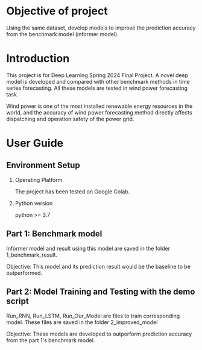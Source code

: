 # Objective of project
Using the same dataset, develop models to improve the prediction accuracy from the benchmark model (informer model). 


# Introduction
This project is for Deep Learning Spring 2024 Final Project. A novel deep model is developed and compared with other benchmark methods in time series forecasting. All these models are tested in wind power forecasting task.

Wind power is one of the most installed renewable energy resources in the world, and the accuracy of wind power forecasting method directly affects dispatching and operation safety of the power grid.




# User Guide
## Environment Setup   
1. Operating Platform

    The project has been tested on Google Colab.
2. Python version

    python >= 3.7


## Part 1: Benchmark model

Informer model and result using this model are saved in the folder 1_benchmark_result. 

Objective: This model and its prediction result would be the baseline to be outperformed. 


## Part 2: Model Training and Testing with the demo script

Run_RNN, Run_LSTM, Run_Our_Model are files to train corresponding model.
These files are saved in the folder 2_improved_model

Objective: These models are developed to outperform prediction accuracy from the part 1's benchmark model. 
